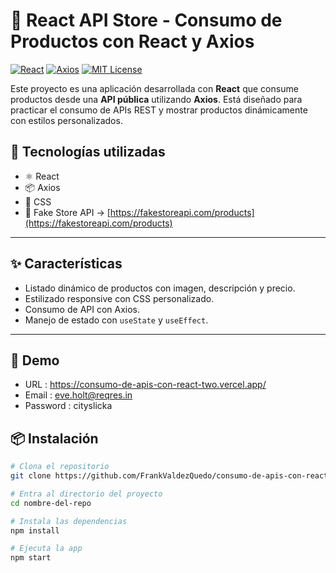 # 🛒 React API Store - Consumo de Productos con React y Axios

[![React](https://img.shields.io/badge/React-2023-blue)](https://reactjs.org/)
[![Axios](https://img.shields.io/badge/Axios-HTTP%20Client-yellow)](https://axios-http.com/)
[![MIT License](https://img.shields.io/badge/license-MIT-green.svg)](LICENSE)

Este proyecto es una aplicación desarrollada con **React** que consume productos desde una **API pública** utilizando **Axios**. Está diseñado para practicar el consumo de APIs REST y mostrar productos dinámicamente con estilos personalizados.

## 🧰 Tecnologías utilizadas

- ⚛️ React
- 📦 Axios
- 🎨 CSS
- 🔗 Fake Store API → [https://fakestoreapi.com/products](https://fakestoreapi.com/products)

---

## ✨ Características

- Listado dinámico de productos con imagen, descripción y precio.
- Estilizado responsive con CSS personalizado.
- Consumo de API con Axios.
- Manejo de estado con `useState` y `useEffect`.

---

## 🚀 Demo

- URL : https://consumo-de-apis-con-react-two.vercel.app/
- Email : eve.holt@reqres.in
- Password : cityslicka

## 📦 Instalación

```bash
# Clona el repositorio
git clone https://github.com/FrankValdezQuedo/consumo-de-apis-con-react.git

# Entra al directorio del proyecto
cd nombre-del-repo

# Instala las dependencias
npm install

# Ejecuta la app
npm start

```
